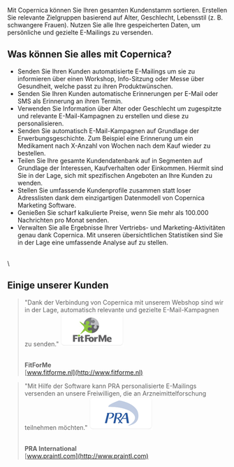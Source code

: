 Mit Copernica können Sie Ihren gesamten Kundenstamm sortieren. Erstellen
Sie relevante Zielgruppen basierend auf Alter, Geschlecht, Lebensstil
(z. B. schwangere Frauen). Nutzen Sie alle Ihre gespeicherten Daten, um
persönliche und gezielte E-Mailings zu versenden.

Was können Sie alles mit Copernica?
-----------------------------------

-   Senden Sie Ihren Kunden automatisierte E-Mailings um sie zu
    informieren über einen Workshop, Info-Sitzung oder Messe über
    Gesundheit, welche passt zu ihren Produktwünschen.
-   Senden Sie Ihren Kunden automatische Erinnerungen per E-Mail oder
    SMS als Erinnerung an ihren Termin.
-   Verwenden Sie Information über Alter oder Geschlecht um zugespitzte
    und relevante E-Mail-Kampagnen zu erstellen und diese zu
    personalisieren.
-   Senden Sie automatisch E-Mail-Kampagnen auf Grundlage der
    Erwerbungsgeschichte. Zum Beispiel eine Erinnerung um ein Medikament
    nach X-Anzahl von Wochen nach dem Kauf wieder zu bestellen.
-   Teilen Sie Ihre gesamte Kundendatenbank auf in Segmenten auf
    Grundlage der Interessen, Kaufverhalten oder Einkommen. Hiermit sind
    Sie in der Lage, sich mit spezifischen Angeboten an Ihre Kunden zu
    wenden.
-   Stellen Sie umfassende Kundenprofile zusammen statt loser
    Adresslisten dank dem einzigartigen Datenmodell von Copernica
    Marketing Software.
-   Genießen Sie scharf kalkulierte Preise, wenn Sie mehr als 100.000
    Nachrichten pro Monat senden.
-   Verwalten Sie alle Ergebnisse Ihrer Vertriebs- und
    Marketing-Aktivitäten genau dank Copernica. Mit unseren
    übersichtlichen Statistiken sind Sie in der Lage eine umfassende
    Analyse auf zu stellen.

\
\

Einige unserer Kunden
---------------------

> "Dank der Verbindung von Copernica mit unserem Webshop sind wir in der
> Lage, automatisch relevante und gezielte E-Mail-Kampagnen zu senden."
> ![](../images/fitforme.png)
>
> \
> **FitForMe**\
> [www.fitforme.nl](http://www.fitforme.nl)

> "Mit Hilfe der Software kann PRA personalisierte E-Mailings versenden
> an unsere Freiwilligen, die an Arzneimittelforschung teilnehmen
> möchten." ![](../images/praintl.png)
>
> \
> **PRA International**\
> [www.praintl.com](http://www.praintl.com)

